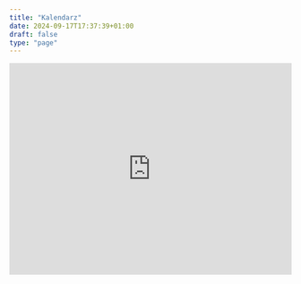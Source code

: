 ```yaml
---
title: "Kalendarz"
date: 2024-09-17T17:37:39+01:00
draft: false
type: "page"
---
```


<div style="position: relative; padding-bottom: 75%; height: 0; overflow: hidden;">
  <iframe src="https://calendar.google.com/calendar/embed?src=46f775d6ce2ac8009c37a3e0d6377b3d6a9e8c7a92518bf02f08c12f28a0af3e%40group.calendar.google.com&ctz=Europe%2FLondon" style="position: absolute; top: 0; left: 0; width: 100%; height: 100%; border: 0;" frameborder="0" scrolling="no"></iframe>
</div>
